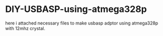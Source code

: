 # DIY-USBASP-using-atmega328p
here i attached necessary files to make usbasp adptor using atmega328p with 12mhz crystal.
